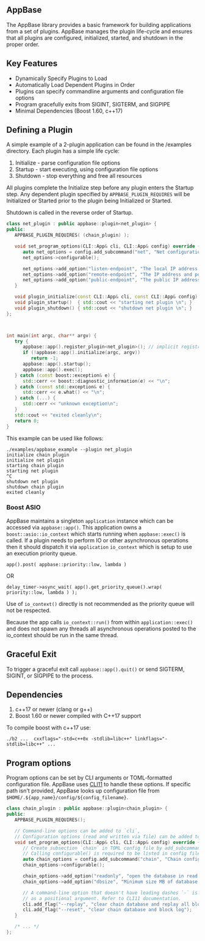 AppBase
--------------

The AppBase library provides a basic framework for building applications from
a set of plugins. AppBase manages the plugin life-cycle and ensures that all
plugins are configured, initialized, started, and shutdown in the proper order.

## Key Features

- Dynamically Specify Plugins to Load
- Automatically Load Dependent Plugins in Order
- Plugins can specify commandline arguments and configuration file options
- Program gracefully exits from SIGINT, SIGTERM, and SIGPIPE
- Minimal Dependencies (Boost 1.60, c++17)

## Defining a Plugin

A simple example of a 2-plugin application can be found in the /examples directory. Each plugin has
a simple life cycle:

1. Initialize - parse configuration file options
2. Startup - start executing, using configuration file options
3. Shutdown - stop everything and free all resources

All plugins complete the Initialize step before any plugin enters the Startup step. Any dependent plugin specified
by `APPBASE_PLUGIN_REQUIRES` will be Initialized or Started prior to the plugin being Initialized or Started. 

Shutdown is called in the reverse order of Startup. 

``` c++
class net_plugin : public appbase::plugin<net_plugin> {
public:
   APPBASE_PLUGIN_REQUIRES( (chain_plugin) );

   void set_program_options(CLI::App& cli, CLI::App& config) override {
      auto net_options = config.add_subcommand("net", "Net configuration");
      net_options->configurable();

      net_options->add_option("listen-endpoint", "The local IP address and port to listen for incoming connections.")->default_str("127.0.0.1:9876");
      net_options->add_option("remote-endpoint", "The IP address and port of a remote peer to sync with.")->take_all();
      net_options->add_option("public-endpoint", "The public IP address and port that should be advertized to peers.")->default_str("0.0.0.0:9876");
   }

   void plugin_initialize(const CLI::App& cli, const CLI::App& config) { std::cout << "initialize net plugin\n"; }
   void plugin_startup()  { std::cout << "starting net plugin \n"; }
   void plugin_shutdown() { std::cout << "shutdown net plugin \n"; }
};



int main(int argc, char** argv) {
   try {
      appbase::app().register_plugin<net_plugin>(); // implicit registration of chain_plugin dependency
      if (!appbase::app().initialize(argc, argv))
         return -1;
      appbase::app().startup();
      appbase::app().exec();
   } catch (const boost::exception& e) {
      std::cerr << boost::diagnostic_information(e) << "\n";
   } catch (const std::exception& e) {
      std::cerr << e.what() << "\n";
   } catch (...) {
      std::cerr << "unknown exception\n";
   }
   std::cout << "exited cleanly\n";
   return 0;
}
```

This example can be used like follows:

```
./examples/appbase_example --plugin net_plugin
initialize chain plugin
initialize net plugin
starting chain plugin
starting net plugin
^C
shutdown net plugin
shutdown chain plugin
exited cleanly
```

### Boost ASIO 

AppBase maintains a singleton `application` instance which can be accessed via `appbase::app()`.  This 
application owns a `boost::asio::io_context` which starts running when `appbase::exec()` is called. If 
a plugin needs to perform IO or other asynchronous operations then it should dispatch it via `application`
`io_context` which is setup to use an execution priority queue.
```
app().post( appbase::priority::low, lambda )
```
OR
```
delay_timer->async_wait( app().get_priority_queue().wrap( priority::low, lambda ) );
```
Use of `io_context()` directly is not recommended as the priority queue will not be respected. 

Because the app calls `io_context::run()` from within `application::exec()` and does not spawn any threads
all asynchronous operations posted to the io_context should be run in the same thread.  

## Graceful Exit 

To trigger a graceful exit call `appbase::app().quit()` or send SIGTERM, SIGINT, or SIGPIPE to the process.

## Dependencies 

1. c++17 or newer  (clang or g++)
2. Boost 1.60 or newer compiled with C++17 support

To compile boost with c++17 use:

```
./b2 ...  cxxflags="-std=c++0x -stdlib=libc++" linkflags="-stdlib=libc++" ...
```

## Program options

Program options can be set by CLI arguments or TOML-formatted configuration
file. AppBase uses [CLI11](https://github.com/CLIUtils/CLI11) to handle these
options. If specific path isn't provided, AppBase looks up configuration file
from `$HOME/.${app_name}/config/${config_filename}`.

``` c++
class chain_plugin : public appbase::plugin<chain_plugin> {
public:
   APPBASE_PLUGIN_REQUIRES();

   // Command-line options can be added to `cli`,
   // Configuration options (read and written via file) can be added to `config`.
   void set_program_options(CLI::App& cli, CLI::App& config) override {
      // Create subsection `chain` in TOML config file by add_subcommand.
      // Calling configurable() is required to be listed in config file.
      auto chain_options = config.add_subcommand("chain", "Chain configuration");
      chain_options->configurable();

      chain_options->add_option("readonly", "open the database in read only mode");
      chain_options->add_option("dbsize", "Minimum size MB of database shared memory file")->default_val(8 * 1024ULL);

      // A command-line option that doesn't have leading dashes `-` is considered
      // as a positional argument. Refer to CLI11 documentation.
      cli.add_flag("--replay", "clear chain database and replay all blocks");
      cli.add_flag("--reset", "clear chain database and block log");
   }

   /* ... */
};
```

